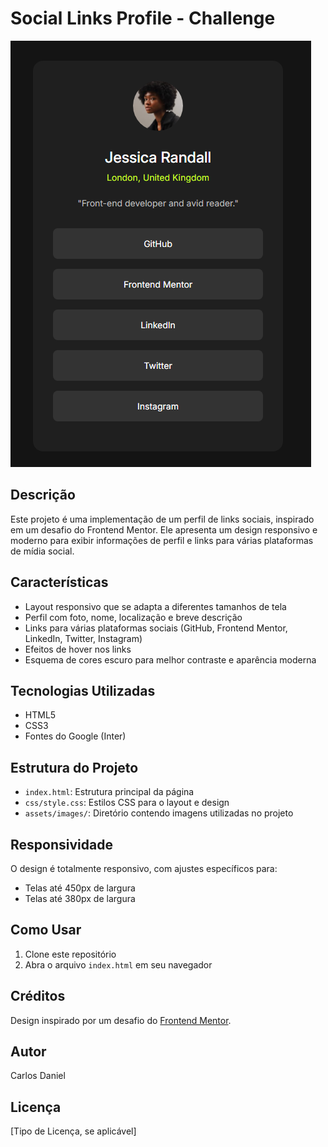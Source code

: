 # Social Links Profile - Challenge

![](social-profile.png)

## Descrição

Este projeto é uma implementação de um perfil de links sociais, inspirado em um desafio do Frontend Mentor. Ele apresenta um design responsivo e moderno para exibir informações de perfil e links para várias plataformas de mídia social.

## Características

- Layout responsivo que se adapta a diferentes tamanhos de tela
- Perfil com foto, nome, localização e breve descrição
- Links para várias plataformas sociais (GitHub, Frontend Mentor, LinkedIn, Twitter, Instagram)
- Efeitos de hover nos links
- Esquema de cores escuro para melhor contraste e aparência moderna

## Tecnologias Utilizadas

- HTML5
- CSS3
- Fontes do Google (Inter)

## Estrutura do Projeto

- `index.html`: Estrutura principal da página
- `css/style.css`: Estilos CSS para o layout e design
- `assets/images/`: Diretório contendo imagens utilizadas no projeto

## Responsividade

O design é totalmente responsivo, com ajustes específicos para:

- Telas até 450px de largura
- Telas até 380px de largura

## Como Usar

1. Clone este repositório
2. Abra o arquivo `index.html` em seu navegador

## Créditos

Design inspirado por um desafio do [Frontend Mentor](https://www.frontendmentor.io).

## Autor

Carlos Daniel

## Licença

[Tipo de Licença, se aplicável]

